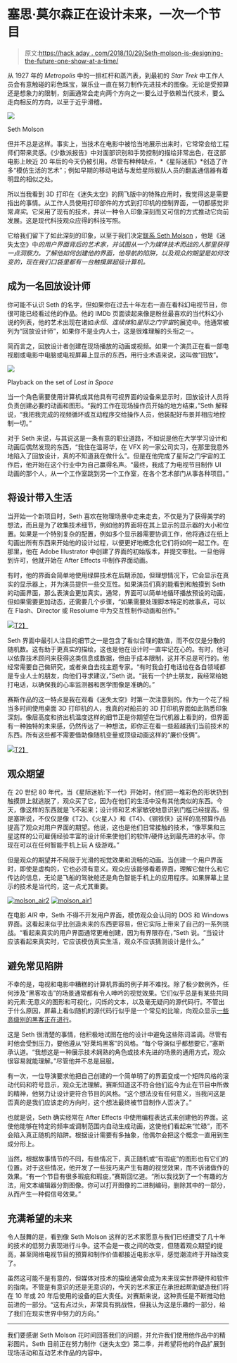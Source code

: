 # 塞思·莫尔森正在设计未来，一次一个节目

> 原文:[https://hack aday . com/2018/10/29/Seth-molson-is-designing-the-future-one-show-at-a-time/](https://hackaday.com/2018/10/29/seth-molson-is-designing-the-future-one-show-at-a-time/)

从 1927 年的 *Metropolis* 中的一排杠杆和蒸汽表，到最初的 *Star Trek* 中工作人员会有意触碰的彩色珠宝，娱乐业一直在努力制作先进技术的图像。无论是受预算还是想象力的限制，刻画通常会走向两个方向之一:要么过于依赖当代技术，要么走向相反的方向，以至于近乎滑稽。

[![](../Images/8fe939a16f7e55ea2f17049257306303.png)](https://hackaday.com/wp-content/uploads/2018/10/seth_molson.jpg)

Seth Molson

但并不总是这样。事实上，当技术在电影中被恰当地展示出来时，它常常会给工程师们带来灵感。《少数派报告》中对面部识别和手势控制的描绘非常出色，在这部电影上映近 20 年后的今天仍被引用。尽管有种种缺点，*《星际迷航》*创造了许多“模仿生活的艺术”；例如早期的移动电话与发给星际舰队人员的翻盖通信器有着明显的相似之处。

所以当我看到 3D 打印在《迷失太空》的网飞版中的特殊应用时，我觉得这是需要指出的事情。从工作人员使用打印部件的方式到打印机的控制界面，一切都感觉非常*真实*。它采用了现有的技术，并以一种令人印象深刻而又可信的方式推动它向前发展。这是现代科技观众应得的科技写照。

它给我们留下了如此深刻的印象，以至于我们决定[联系 Seth Molson](https://sethmolson.com/) ，他是《迷失太空》中*的用户界面背后的艺术家，并试图从一个为媒体技术而战的人那里获得一点洞察力。了解他如何创建他的界面，他导航的陷阱，以及观众的期望是如何改变的，现在我们口袋里都有一台触摸屏超级计算机。*

## 成为一名回放设计师

你可能不认识 Seth 的名字，但如果你在过去十年左右一直在看科幻电视节目，你很可能已经看过他的作品。他的 IMDb 页面读起来像是粉丝最喜欢的当代科幻小说的列表，他的艺术出现在诸如*永恒*、*连续体*和*星际之门宇宙*的展览中。他通常被列为“回放设计师”，如果你不是业内人士，这是很难理解的头衔之一。

简而言之，回放设计者创建在现场播放的动画或视频。如果一个演员正在看一部电视剧或电影中电脑或电视屏幕上显示的东西，用行业术语来说，这叫做“回放”。

[![](../Images/4671dd07e370eba280200dd67bb8a7f4.png)](https://hackaday.com/wp-content/uploads/2018/10/molson_jupiter.jpg)

Playback on the set of *Lost in Space*

当一个角色需要使用计算机或其他具有可视界面的设备来显示时，回放设计人员将负责创建必要的动画和图形。“我的工作在现场操作员开始的地方结束，”Seth 解释说，“我把我完成的视频循环或互动程序交给操作人员，他装配好布景并相应地控制一切。”

对于 Seth 来说，与其说这是一条有意的职业道路，不如说是他在大学学习设计和动画后偶然发现的东西，“我住在温哥华，在 VFX 的一家公司实习，在那里我意外地陷入了回放设计，真的不知道我在做什么”。但是在他完成了星际之门宇宙的工作后，他开始在这个行业中为自己赢得名声。“最终，我成了为电视节目制作 UI 动画的那个人，从一个工作室跳到另一个工作室，在各个艺术部门从事各种项目。”

## 将设计带入生活

当开始一个新项目时，Seth 喜欢在物理场景中走来走去，不仅是为了获得美学的想法，而且是为了收集技术细节，例如他的界面将在其上显示的显示器的大小和位置。如果是一个特别复杂的配置，例如多个显示器需要协调工作，他将通过在纸上勾画出所有东西来开始他的设计过程，以便更好地概念化它们将如何一起工作。在那里，他在 Adobe Illustrator 中创建了界面的初始版本，并提交审批。一旦他得到许可，他就开始在 After Effects 中制作界面动画。

有时，他的界面会简单地使用绿屏技术在后期添加，但理想情况下，它会显示在真实的显示器上，并为演员提供一些交互性。如果演员们真的能看到和触摸到 Seth 的动画界面，那么表演会更加真实。通常，界面可以简单地循环播放预设的动画，但如果需要更加动态，还需要几个步骤，“如果需要处理脚本特定的故事点，可以在 Flash、Director 或 Resolume 中为交互性制作动画和创作。”

[![](../Images/a6cbb5e69bad606f89668daa51cc35a0.png)T2】](https://hackaday.com/wp-content/uploads/2018/10/molson_jupiter.gif)

Seth 界面中最引人注目的细节之一是包含了看似合理的数值，而不仅仅是分散的随机数。这有助于更真实的描绘，这也是他在设计时一直牢记在心的。有时，他可以依靠技术顾问来获得这类信息或数据，但由于成本限制，这并不总是可行的。他经常需要自己做研究，或者亲自去找主题专家。“有时我会打电话给在各自领域都是专业人士的朋友，向他们寻求建议，”Seth 说。“我有一个护士朋友，我经常给她打电话，以确保我的心率监测器和医学图像是准确的。”

赛斯作品的这一特点是我在观看《迷失太空》时第一次注意到的。作为一个花了相当多时间使用桌面 3D 打印机的人，我真的对船员的 3D 打印机界面如此熟悉印象深刻。像层高度和挤出机温度这样的细节正是你期望在当代机器上看到的，但界面有一种独特的未来感，仍然传达了一种想法，即你正在看一些超越我们当前技术的东西。所有这些都不需要借助像随机变量或顶级动画这样的“廉价伎俩”。

[![](../Images/eb693b7b02f7aed9aff0ca9112f2f259.png)T2】](https://hackaday.com/wp-content/uploads/2018/06/3dspace_ui.png)

## 观众期望

在 20 世纪 80 年代，当《星际迷航:下一代》开始时，他们把一堆彩色的形状扔到触摸屏上就逃脱了，观众买了它，因为在他们的生活中没有其他类似的东西。今天，像这样的东西就是飞不起来；设计师和艺术家敏锐地意识到门槛已经提高。但是塞斯说，不仅仅是像《T2》、《火星人》和《T4》、《钢铁侠》这样的高预算作品提高了观众对用户界面的期望。他说，这也是他们日常接触的技术，“像苹果和三星这样的公司雇佣经验丰富的设计师来使他们的软件/硬件达到最先进的水平。你现在可以在任何智能手机上玩 A 级游戏。”

但是观众的期望并不局限于光滑的视觉效果和流畅的动画。当创建一个用户界面时，即使是虚构的，它也必须有意义。观众应该能够看着界面，理解它做什么和它传达的信息，无论是飞船的驾驶舱还是角色智能手机上的应用程序。如果屏幕上显示的技术是当代的，这一点尤其重要。

 [![molson_air2](../Images/bdb9938f20422dde2d168788e388de09.png "molson_air2")](https://hackaday.com/2018/10/29/seth-molson-is-designing-the-future-one-show-at-a-time/molson_air2/)  [![molson_air1](../Images/335f29cd3ba9887a781e7b9266b33200.png "molson_air1")](https://hackaday.com/2018/10/29/seth-molson-is-designing-the-future-one-show-at-a-time/molson_air1/) 

在电影 *AIR* 中，Seth 不得不开发用户界面，模仿观众会认同的 DOS 和 Windows 界面。这看起来似乎比创造未来的东西更容易，但它实际上带来了自己的一系列挑战。“看起来真实的用户界面通常更难创建，因为有界限存在，”Seth 说。“当设计应该看起来真实时，它应该模仿真实生活，观众不应该猜测设计是什么。”

## 避免常见陷阱

不幸的是，电视和电影中糟糕的计算机界面的例子并不难找。除了极少数例外，任何涉及“黑客攻击”的场景通常都有令人呻吟的视觉效果。它们似乎总是有某些共同的元素:无意义的图形和可视化，闪烁的文本，以及毫无疑问的源代码行。不管出于什么原因，屏幕上看似随机的源代码行似乎是一个常见的比喻，向观众显示[一些高级别的黑客正在进行](https://www.youtube.com/watch?v=msX4oAXpvUE)。

这是 Seth 很清楚的事情，他积极地试图在他的设计中避免这些陈词滥调。尽管有时他会受到压力，要他遵从“好莱坞黑客”的风格。“每个导演似乎都想要它，”塞斯承认道。“我想这是一种展示技术娴熟的角色或技术先进的场景的通用方式，观众很容易就能理解。”尽管他并不总是屈服。

有一次，一位导演要求他把自己创建的一个简单明了的界面变成一个矩阵风格的滚动代码和符号显示，观众无法理解。赛斯知道这不符合他们迄今为止在节目中所做的精神，他努力让设计更符合节目的风格。“这个想法没有任何意义，当我问这是否真的是我们应该走的方向时，这个想法最终被节目制作人否决了。”

也就是说，Seth 确实经常在 After Effects 中使用编程表达式来创建他的界面。这使他能够在特定的频率或调制范围内自动生成动画，这使他们看起来“忙碌”，而不会陷入真正随机的陷阱。根据设计需要有多抽象，他偶尔会把这个概念一直用到生成分形上。

当然，根据故事情节的不同，有些情况下，真正随机或“有瑕疵”的图形也有它们的位置。对于这些情况，他开发了一些技巧来产生有趣的视觉效果，而不诉诸做作的效果。“有一个节目有很多瑕疵和瑕疵，”赛斯回忆道。“所以我找到了一个有趣的方法，用文本编辑器分割图像。你可以打开图像的二进制编码，删除其中的一部分，从而产生一种假信号效果。”

## 充满希望的未来

令人鼓舞的是，看到像 Seth Molson 这样的艺术家愿意与我们已经遭受了几十年的技术的低努力表现进行斗争。这不会是一夜之间的改变，但随着观众期望的提高，甚至网络电视节目的预算和制作价值都接近电影水平，感觉潮流终于开始改变了。

虽然这可能不是有意的，但媒体对技术的描绘通常会成为未来现实世界硬件和软件的指南。不管是有意识的还是无意识的，今天的艺术家正在承担起帮助塑造我们将在 10 年或 20 年后使用的设备的巨大责任。对赛斯来说，这种责任是不断推动他前进的一部分。“这有点过头，非常具有挑战性，但我认为这是乐趣的一部分，给了我们在现实世界中努力的方向。”

* * *

我们要感谢 Seth Molson 花时间回答我们的问题，并允许我们使用他作品中的精彩图片。Seth 目前正在努力制作《迷失太空》第二季，并希望将他的作品扩展到现场活动和互动艺术作品的内容中。
